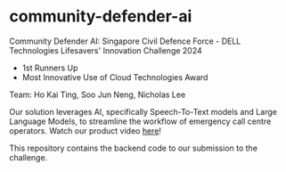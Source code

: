 # community-defender-ai

Community Defender AI: Singapore Civil Defence Force - DELL Technologies Lifesavers' Innovation Challenge 2024 
- 1st Runners Up
- Most Innovative Use of Cloud Technologies Award

Team: Ho Kai Ting, Soo Jun Neng, Nicholas Lee

Our solution leverages AI, specifically Speech-To-Text models and Large Language Models, to streamline the workflow of emergency call centre operators. 
Watch our product video [here](https://www.youtube.com/watch?v=O2Y_XxXbFCs)!

This repository contains the backend code to our submission to the challenge. 
